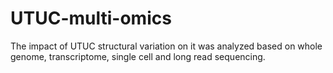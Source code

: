 # UTUC-multi-omics
The impact of UTUC structural variation on it was analyzed based on whole genome, transcriptome, single cell and long read sequencing.
